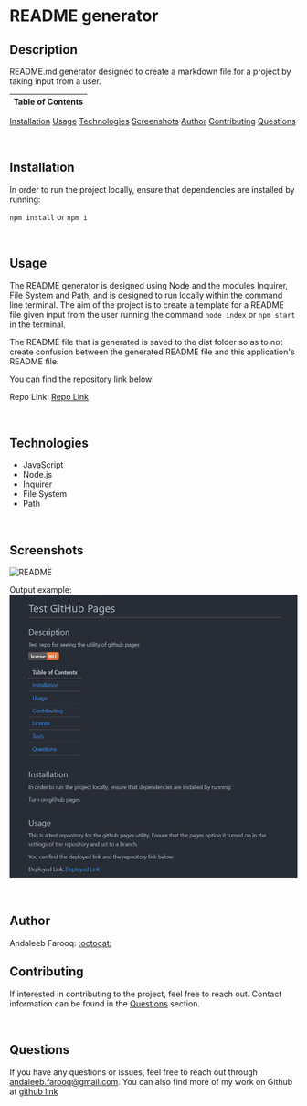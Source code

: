 # README generator

## Description
README.md generator designed to create a markdown file for a project by taking input from a user.



Table of Contents |
-------------------|
[Installation](#Installation)
[Usage](#Usage)
[Technologies](#Technologies)
[Screenshots](#Screenshots)
[Author](#Author)
[Contributing](#Contributing)
[Questions](#Questions)

<br />

## Installation

In order to run the project locally, ensure that dependencies are installed by running:

`npm install` or `npm i`

<br />

## Usage

The README generator is designed using Node and the modules Inquirer, File System and Path, and is designed to run locally within the command line terminal. The aim of the project is to create a template for a README file given input from the user running the command `node index` or `npm start` in the terminal.

The README file that is generated is saved to the dist folder so as to not create confusion between the generated README file and this application's README file.

You can find the repository link below:

Repo Link: [Repo Link](https://github.com/cerafinn/README-generator)

<br />

## Technologies
* JavaScript
* Node.js
* Inquirer
* File System
* Path

<br />

## Screenshots

![README](/assets/images/README.gif)

Output example: <br />
![README Output](/assets/images/README-generator.PNG)

<br />

## Author

Andaleeb Farooq: [:octocat:](https://github.com/cerafinn)

## Contributing

If interested in contributing to the project, feel free to reach out. Contact information can be found in the [Questions](#Questions) section.

<br />

## Questions

If you have any questions or issues, feel free to reach out through andaleeb.farooq@gmail.com.
You can also find more of my work on Github at [github link](https://github.com/cerafinn)
